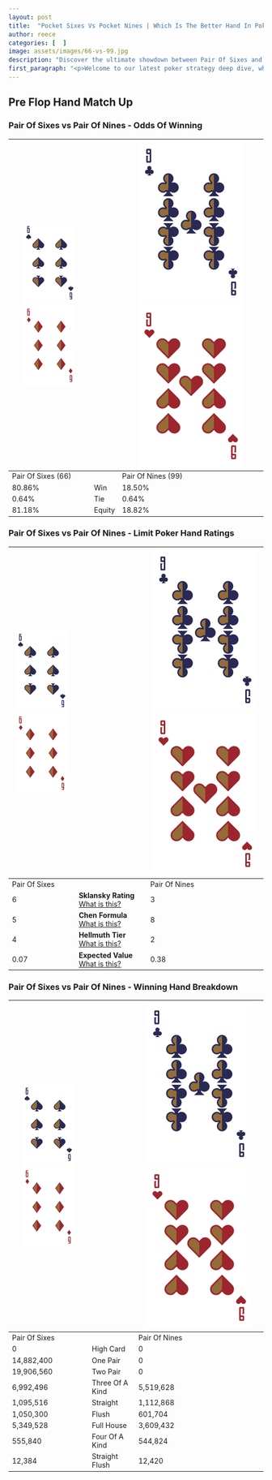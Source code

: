 ```yaml
---
layout: post
title:  "Pocket Sixes Vs Pocket Nines | Which Is The Better Hand In Poker? A Complete Guide"
author: reece
categories: [  ]
image: assets/images/66-vs-99.jpg
description: "Discover the ultimate showdown between Pair Of Sixes and Pair Of Nines in poker! Uncover the odds, strategies, and scenarios where one hand triumphs over the other. Get ready to up your poker game with this thrilling analysis."
first_paragraph: "<p>Welcome to our latest poker strategy deep dive, where we're pitting two distinct hands against each other in a high-stakes showdown: Pair Of Sixes vs Pair Of Nines.</p><p>In the dynamic world of poker, every decision counts, and knowing which hand holds the upper hand is key to your success at the table.</p><p>In this article, we'll dissect these two hands, explore the scenarios where one dominates the other, and equip you with the knowledge to make strategic choices that can tip the odds in your favor.</p><p>Get ready to unravel the intriguing dynamics of these poker hands and elevate your game to new heights.</p>"
---
```




[comment]: # (sp0)

## Pre Flop Hand Match Up

<div class="table hand-ratings" markdown="1"> 



### Pair Of Sixes vs Pair Of Nines - Odds Of Winning


    
| ![image info](assets/images/hand1/6.png) ![image info](assets/images/hand1/6o.png) |  | ![image info](assets/images/hand2/9.png) ![image info](assets/images/hand2/9o.png) |
| -------- | -------- | -------- |
| Pair Of Sixes (66) |  | Pair Of Nines (99) |
| 80.86% | Win | 18.50% |
| 0.64% | Tie | 0.64% |
| 81.18% | Equity | 18.82% |




[comment]: # (sp1)



### Pair Of Sixes vs Pair Of Nines - Limit Poker Hand Ratings


    
| ![image info](assets/images/hand1/6.png) ![image info](assets/images/hand1/6o.png) |  | ![image info](assets/images/hand2/9.png) ![image info](assets/images/hand2/9o.png) |
| -------- | -------- | -------- |
| Pair Of Sixes |  | Pair Of Nines |
| 6 | **Sklansky Rating** [What is this?](/sklansky-rating-explained) | 3 |
| 5 | **Chen Formula** [What is this?](/chen-formula-explained) | 8 |
| 4 | **Hellmuth Tier** [What is this?](/Hellmuth-tier-explained) | 2 |
| 0.07 | **Expected Value** [What is this?](/expected-value-explained) | 0.38 |




[comment]: # (sp2)



### Pair Of Sixes vs Pair Of Nines - Winning Hand Breakdown


    
| ![image info](assets/images/hand1/6.png) ![image info](assets/images/hand1/6o.png) |  | ![image info](assets/images/hand2/9.png) ![image info](assets/images/hand2/9o.png) |
| -------- | -------- | -------- |
| Pair Of Sixes |  | Pair Of Nines |
| 0 | High Card | 0 |
| 14,882,400 | One Pair | 0 |
| 19,906,560 | Two Pair | 0 |
| 6,992,496 | Three Of A Kind | 5,519,628 |
| 1,095,516 | Straight | 1,112,868 |
| 1,050,300 | Flush | 601,704 |
| 5,349,528 | Full House | 3,609,432 |
| 555,840 | Four Of A Kind | 544,824 |
| 12,384 | Straight Flush | 12,420 |




[comment]: # (sp3)



</div>

[comment]: # (sp4)



[comment]: # (sp5)


